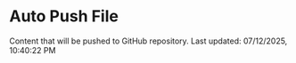 # Auto Push File

Content that will be pushed to GitHub repository.
Last updated: 07/12/2025, 10:40:22 PM